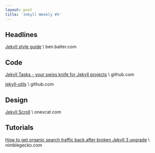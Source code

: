 ```yaml
---
layout: post
title: 'Jekyll Weekly #5'
---
```


## Headlines

[Jekyll style guide](http://ben.balter.com/jekyll-style-guide/) \\
ben.balter.com

## Code

[Jekyll Tasks - your swiss knife for Jekyll projects](https://github.com/pavdmyt/jtasks) \\
github.com

[jekyll-utils](https://github.com/queirozfcom/jekyll-utils) \\
github.com

## Design

[Jekyll Scroll](http://jekyllscroll.onevcat.com/) \\
onevcat.com

## Tutorials

[How to get organic search traffic back after broken Jekyll 3 upgrade](http://nimblegecko.com/how-to-get-organic-search-traffic-back-after-broken-jekyll-3-upgrade/) \\
nimblegecko.com